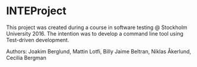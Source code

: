 ﻿# INTEProject

This project was created during a course in software testing @ Stockholm University 2016.
The intention was to develop a command line tool using Test-driven development.

Authors: Joakim Berglund, Mattin Lotfi, Billy Jaime Beltran, Niklas Åkerlund, Cecilia Bergman
